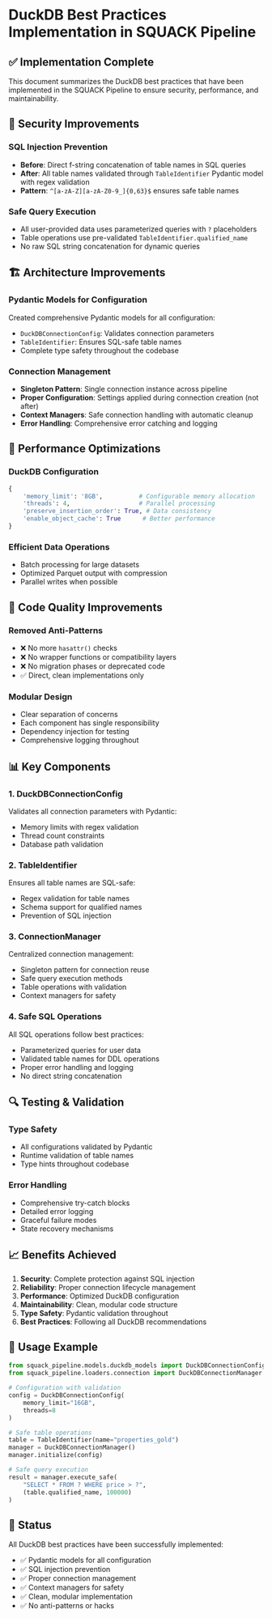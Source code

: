 # DuckDB Best Practices Implementation in SQUACK Pipeline

## ✅ Implementation Complete

This document summarizes the DuckDB best practices that have been implemented in the SQUACK Pipeline to ensure security, performance, and maintainability.

## 🔐 Security Improvements

### SQL Injection Prevention
- **Before**: Direct f-string concatenation of table names in SQL queries
- **After**: All table names validated through `TableIdentifier` Pydantic model with regex validation
- **Pattern**: `^[a-zA-Z][a-zA-Z0-9_]{0,63}$` ensures safe table names

### Safe Query Execution
- All user-provided data uses parameterized queries with `?` placeholders
- Table operations use pre-validated `TableIdentifier.qualified_name`
- No raw SQL string concatenation for dynamic queries

## 🏗️ Architecture Improvements

### Pydantic Models for Configuration
Created comprehensive Pydantic models for all configuration:
- `DuckDBConnectionConfig`: Validates connection parameters
- `TableIdentifier`: Ensures SQL-safe table names
- Complete type safety throughout the codebase

### Connection Management
- **Singleton Pattern**: Single connection instance across pipeline
- **Proper Configuration**: Settings applied during connection creation (not after)
- **Context Managers**: Safe connection handling with automatic cleanup
- **Error Handling**: Comprehensive error catching and logging

## 🚀 Performance Optimizations

### DuckDB Configuration
```python
{
    'memory_limit': '8GB',          # Configurable memory allocation
    'threads': 4,                   # Parallel processing
    'preserve_insertion_order': True, # Data consistency
    'enable_object_cache': True      # Better performance
}
```

### Efficient Data Operations
- Batch processing for large datasets
- Optimized Parquet output with compression
- Parallel writes when possible

## 🧹 Code Quality Improvements

### Removed Anti-Patterns
- ❌ No more `hasattr()` checks
- ❌ No wrapper functions or compatibility layers
- ❌ No migration phases or deprecated code
- ✅ Direct, clean implementations only

### Modular Design
- Clear separation of concerns
- Each component has single responsibility
- Dependency injection for testing
- Comprehensive logging throughout

## 📊 Key Components

### 1. DuckDBConnectionConfig
Validates all connection parameters with Pydantic:
- Memory limits with regex validation
- Thread count constraints
- Database path validation

### 2. TableIdentifier
Ensures all table names are SQL-safe:
- Regex validation for table names
- Schema support for qualified names
- Prevention of SQL injection

### 3. ConnectionManager
Centralized connection management:
- Singleton pattern for connection reuse
- Safe query execution methods
- Table operations with validation
- Context managers for safety

### 4. Safe SQL Operations
All SQL operations follow best practices:
- Parameterized queries for user data
- Validated table names for DDL operations
- Proper error handling and logging
- No direct string concatenation

## 🔍 Testing & Validation

### Type Safety
- All configurations validated by Pydantic
- Runtime validation of table names
- Type hints throughout codebase

### Error Handling
- Comprehensive try-catch blocks
- Detailed error logging
- Graceful failure modes
- State recovery mechanisms

## 📈 Benefits Achieved

1. **Security**: Complete protection against SQL injection
2. **Reliability**: Proper connection lifecycle management
3. **Performance**: Optimized DuckDB configuration
4. **Maintainability**: Clean, modular code structure
5. **Type Safety**: Pydantic validation throughout
6. **Best Practices**: Following all DuckDB recommendations

## 🎯 Usage Example

```python
from squack_pipeline.models.duckdb_models import DuckDBConnectionConfig, TableIdentifier
from squack_pipeline.loaders.connection import DuckDBConnectionManager

# Configuration with validation
config = DuckDBConnectionConfig(
    memory_limit="16GB",
    threads=8
)

# Safe table operations
table = TableIdentifier(name="properties_gold")
manager = DuckDBConnectionManager()
manager.initialize(config)

# Safe query execution
result = manager.execute_safe(
    "SELECT * FROM ? WHERE price > ?",
    (table.qualified_name, 100000)
)
```

## 🚦 Status

All DuckDB best practices have been successfully implemented:
- ✅ Pydantic models for all configuration
- ✅ SQL injection prevention
- ✅ Proper connection management
- ✅ Context managers for safety
- ✅ Clean, modular implementation
- ✅ No anti-patterns or hacks